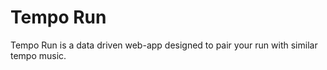 # Tempo Run

Tempo Run is a data driven web-app designed to pair your run with similar tempo music.
